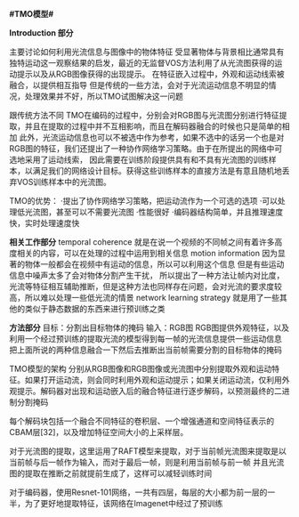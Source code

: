 **#TMO模型#**

**Introduction 部分**

主要讨论如何利用光流信息与图像中的物体特征
受显著物体与背景相比通常具有独特运动这一观察结果的启发，最近的无监督VOS方法利用了从光流图获得的运动提示以及从RGB图像获得的出现提示。
在特征嵌入过程中，外观和运动线索被融合，以提供相互指导
但是传统的一些方法，会对于光流运动信息不明显的情况，处理效果并不好，所以TMO试图解决这一问题

跟传统方法不同
TMO在编码的过程中，分别会对RGB图与光流图分别进行特征提取，并且在提取的过程中并不互相影响，而且在解码器融合的时候也只是简单的相加
此外，光流运动信息也可以不被选中作为参考，如果不选中的话另一个也是对RGB图的特征，我们还提出了一种协作网络学习策略。由于在所提出的网络中可选地采用了运动线索，
因此需要在训练阶段提供具有和不具有光流图的训练样本，以满足我们的网络设计目标。获得这些训练样本的直接方法是有意且随机地丢弃VOS训练样本中的光流图。

TMO的优势：
·提出了协作网络学习策略，把运动流作为一个可选的选项
·可以处理低光流图，甚至可以不需要光流图
·性能很好
·编码器结构简单，并且推理速度快，实时处理速度快

**相关工作部分**
temporal coherence
就是在说一个视频的不同帧之间有着许多高度相关的内容，可以在处理的过程中运用到相关信息
motion information
因为显著的物体一般都会在视频中有运动的信息，所以可以利用这个信息
但是有些运动信息中噪声太多了会对物体分割产生干扰，
所以提出了一种方法让帧内对比度，光流等特征相互辅助推断，但是这种方法也同样存在问题，会对光流的要求度较高，所以难以处理一些低光流的情景
network learning strategy
就是用了一些其他的类似于静态数据的东西来进行预训练之类

**方法部分**
目标：分割出目标物体的掩码
输入：RGB图
RGB图提供外观特征，以及利用一个经过预训练的提取光流的模型得到每一帧的光流信息提供一些运动信息
把上面所说的两种信息融合一下然后去推断出当前帧需要分割的目标物体的掩码

TMO模型的架构
分别从RGB图像和RGB图像或光流图中分别提取外观和运动特征。如果打开运动流，则会同时利用外观和运动提示；如果关闭运动流，仅利用外观提示。解码器对出现和运动嵌入后的融合特征进行逐步解码，以预测最终的二进制分割掩码

每个解码块包括一个融合不同特征的卷积层、一个增强通道和空间特征表示的CBAM层[32]，以及增加特征空间大小的上采样层。

对于光流图的提取，这里运用了RAFT模型来提取，对于当前帧光流图来提取是以当前帧与后一帧作为输入，而对于最后一帧，则是利用当前帧与前一帧
并且光流图的提取在推断之前就提前生成了，这样可以减轻训练时间

对于编码器，使用Resnet-101网络，一共有四层，每层的大小都为前一层的一半，为了更好地提取特征，该网络在Imagenet中经过了预训练





